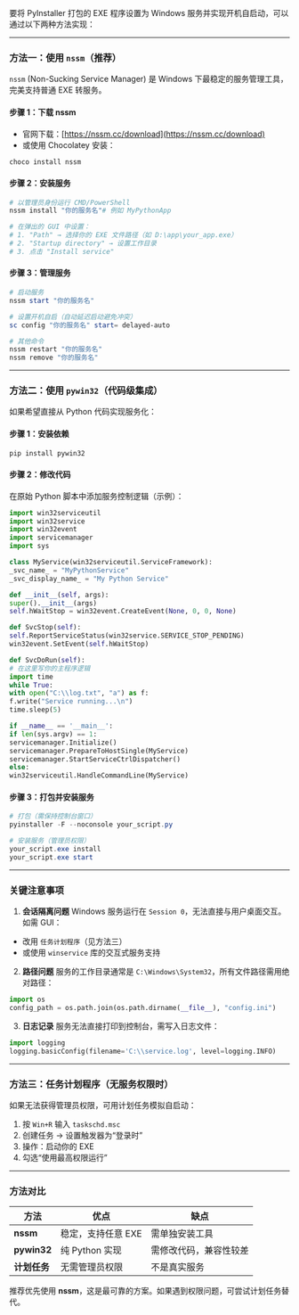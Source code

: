 要将 PyInstaller 打包的 EXE 程序设置为 Windows 服务并实现开机自启动，可以通过以下两种方法实现：

---

### **方法一：使用 `nssm`（推荐）**
`nssm` (Non-Sucking Service Manager) 是 Windows 下最稳定的服务管理工具，完美支持普通 EXE 转服务。

#### **步骤 1：下载 nssm**
- 官网下载：[https://nssm.cc/download](https://nssm.cc/download)
- 或使用 Chocolatey 安装：
```powershell
choco install nssm
```

#### **步骤 2：安装服务**
```powershell
# 以管理员身份运行 CMD/PowerShell
nssm install "你的服务名"# 例如 MyPythonApp

# 在弹出的 GUI 中设置：
# 1. "Path" → 选择你的 EXE 文件路径（如 D:\app\your_app.exe）
# 2. "Startup directory" → 设置工作目录
# 3. 点击 "Install service"
```

#### **步骤 3：管理服务**
```powershell
# 启动服务
nssm start "你的服务名"

# 设置开机自启（自动延迟启动避免冲突）
sc config "你的服务名" start= delayed-auto

# 其他命令
nssm restart "你的服务名"
nssm remove "你的服务名"
```

---

### **方法二：使用 `pywin32`（代码级集成）**
如果希望直接从 Python 代码实现服务化：

#### **步骤 1：安装依赖**
```powershell
pip install pywin32
```

#### **步骤 2：修改代码**
在原始 Python 脚本中添加服务控制逻辑（示例）：
```python
import win32serviceutil
import win32service
import win32event
import servicemanager
import sys

class MyService(win32serviceutil.ServiceFramework):
_svc_name_ = "MyPythonService"
_svc_display_name_ = "My Python Service"

def __init__(self, args):
super().__init__(args)
self.hWaitStop = win32event.CreateEvent(None, 0, 0, None)

def SvcStop(self):
self.ReportServiceStatus(win32service.SERVICE_STOP_PENDING)
win32event.SetEvent(self.hWaitStop)

def SvcDoRun(self):
# 在这里写你的主程序逻辑
import time
while True:
with open("C:\\log.txt", "a") as f:
f.write("Service running...\n")
time.sleep(5)

if __name__ == '__main__':
if len(sys.argv) == 1:
servicemanager.Initialize()
servicemanager.PrepareToHostSingle(MyService)
servicemanager.StartServiceCtrlDispatcher()
else:
win32serviceutil.HandleCommandLine(MyService)
```

#### **步骤 3：打包并安装服务**
```powershell
# 打包（需保持控制台窗口）
pyinstaller -F --noconsole your_script.py

# 安装服务（管理员权限）
your_script.exe install
your_script.exe start
```

---

### **关键注意事项**
1. **会话隔离问题**
Windows 服务运行在 `Session 0`，无法直接与用户桌面交互。如需 GUI：
- 改用 `任务计划程序`（见方法三）
- 或使用 `winservice` 库的交互式服务支持

2. **路径问题**
服务的工作目录通常是 `C:\Windows\System32`，所有文件路径需用绝对路径：
```python
import os
config_path = os.path.join(os.path.dirname(__file__), "config.ini")
```

3. **日志记录**
服务无法直接打印到控制台，需写入日志文件：
```python
import logging
logging.basicConfig(filename='C:\\service.log', level=logging.INFO)
```

---

### **方法三：任务计划程序（无服务权限时）**
如果无法获得管理员权限，可用计划任务模拟自启动：
1. 按 `Win+R` 输入 `taskschd.msc`
2. 创建任务 → 设置触发器为“登录时”
3. 操作：启动你的 EXE
4. 勾选“使用最高权限运行”

---

### **方法对比**
| 方法| 优点| 缺点|
|------------|----------------------|-----------------------|
| **nssm**| 稳定，支持任意 EXE| 需单独安装工具|
| **pywin32**| 纯 Python 实现| 需修改代码，兼容性较差 |
| **计划任务**| 无需管理员权限| 不是真实服务|

推荐优先使用 **nssm**，这是最可靠的方案。如果遇到权限问题，可尝试计划任务替代。